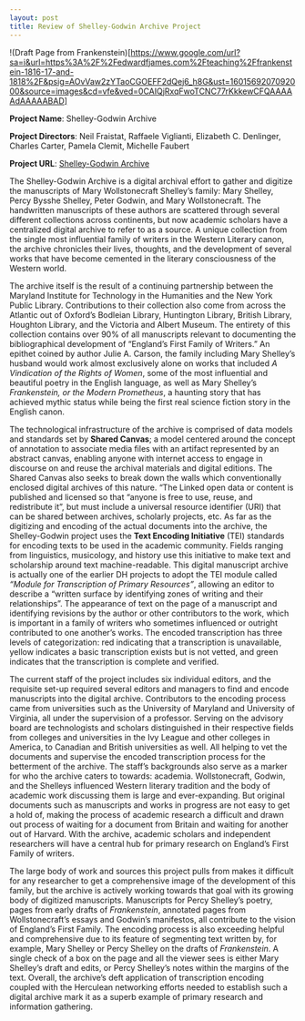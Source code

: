 ```yaml
---
layout: post
title: Review of Shelley-Godwin Archive Project
---
```


!(Draft Page from Frankenstein)[https://www.google.com/url?sa=i&url=https%3A%2F%2Fedwardfjames.com%2Fteaching%2Ffrankenstein-1816-17-and-1818%2F&psig=AOvVaw2zYTaoCGOEFF2dQej6_h8G&ust=1601569207092000&source=images&cd=vfe&ved=0CAIQjRxqFwoTCNC77rKkkewCFQAAAAAdAAAAABAD]

**Project Name**: Shelley-Godwin Archive

**Project Directors**: Neil Fraistat, Raffaele Viglianti, Elizabeth C. Denlinger, Charles Carter, Pamela Clemit, Michelle Faubert

**Project URL**: [Shelley-Godwin Archive](http://shelleygodwinarchive.org/)


The Shelley-Godwin Archive is a digital archival effort to gather and digitize the manuscripts of Mary Wollstonecraft Shelley’s family: Mary Shelley, Percy Bysshe Shelley, Peter Godwin, and Mary Wollstonecraft. The handwritten manuscripts of these authors are scattered through several different collections across continents, but now academic scholars have a centralized digital archive to refer to as a source. A unique collection from the single most influential family of writers in the Western Literary canon, the archive chronicles their lives, thoughts, and the development of several works that have become cemented in the literary consciousness of the Western world.  

 
The archive itself is the result of a continuing partnership between the Maryland Institute for Technology in the Humanities and the New York Public Library. Contributions to their collection also come from across the Atlantic out of Oxford’s Bodleian Library, Huntington Library, British Library, Houghton Library, and the Victoria and Albert Museum. The entirety of this collection contains over 90% of all manuscripts relevant to documenting the bibliographical development of “England’s First Family of Writers.” An epithet coined by author Julie A. Carson, the family including Mary Shelley’s husband would work almost exclusively alone on works that included _A Vindication of the Rights of Women_, some of the most influential and beautiful poetry in the English language, as well as Mary Shelley’s _Frankenstein, or the Modern Prometheus_, a haunting story that has achieved mythic status while being the first real science fiction story in the English canon.  

 
The technological infrastructure of the archive is comprised of data models and standards set by **Shared Canvas**; a model centered around the concept of annotation to associate media files with an artifact represented by an abstract canvas, enabling anyone with internet access to engage in discourse on and reuse the archival materials and digital editions. The Shared Canvas also seeks to break down the walls which conventionally enclosed digital archives of this nature. “The Linked open data or content is published and licensed so that “anyone is free to use, reuse, and redistribute it”, but must include a universal resource identifier (URI) that can be shared between archives, scholarly projects, etc. As far as the digitizing and encoding of the actual documents into the archive, the Shelley-Godwin project uses the **Text Encoding Initiative** (TEI) standards for encoding texts to be used in the academic community. Fields ranging from linguistics, musicology, and history use this initiative to make text and scholarship around text machine-readable. This digital manuscript archive is actually one of the earlier DH projects to adopt the TEI module called _“Module for Transcription of Primary Resources”_, allowing an editor to describe a “written surface by identifying zones of writing and their relationships”. The appearance of text on the page of a manuscript and identifying revisions by the author or other contributors to the work, which is important in a family of writers who sometimes influenced or outright contributed to one another’s works. The encoded transcription has three levels of categorization: red indicating that a transcription is unavailable, yellow indicates a basic transcription exists but is not vetted, and green indicates that the transcription is complete and verified.  

 
The current staff of the project includes six individual editors, and the requisite set-up required several editors and managers to find and encode manuscripts into the digital archive. Contributors to the encoding process came from universities such as the University of Maryland and University of Virginia, all under the supervision of a professor. Serving on the advisory board are technologists and scholars distinguished in their respective fields from colleges and universities in the Ivy League and other colleges in America, to Canadian and British universities as well. All helping to vet the documents and supervise the encoded transcription process for the betterment of the archive. The staff’s backgrounds also serve as a marker for who the archive caters to towards: academia. Wollstonecraft, Godwin, and the Shelleys influenced Western literary tradition and the body of academic work discussing them is large and ever-expanding. But original documents such as manuscripts and works in progress are not easy to get a hold of, making the process of academic research a difficult and drawn out process of waiting for a document from Britain and waiting for another out of Harvard. With the archive, academic scholars and independent researchers will have a central hub for primary research on England’s First Family of writers.  

 
The large body of work and sources this project pulls from makes it difficult for any researcher to get a comprehensive image of the development of this family, but the archive is actively working towards that goal with its growing body of digitized manuscripts. Manuscripts for Percy Shelley’s poetry, pages from early drafts of _Frankenstein_, annotated pages from Wollstonecraft’s essays and Godwin’s manifestos, all contribute to the vision of England’s First Family. The encoding process is also exceeding helpful and comprehensive due to its feature of segmenting text written by, for example, Mary Shelley or Percy Shelley on the drafts of _Frankenstein_. A single check of a box on the page and all the viewer sees is either Mary Shelley’s draft and edits, or Percy Shelley’s notes within the margins of the text. Overall, the archive’s deft application of transcription encoding coupled with the Herculean networking efforts needed to establish such a digital archive mark it as a superb example of primary research and information gathering.

